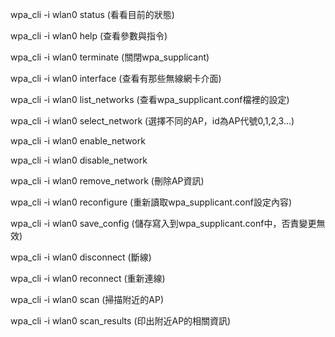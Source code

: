 wpa_cli -i wlan0 status (看看目前的狀態)

wpa_cli -i wlan0 help (查看參數與指令)

wpa_cli -i wlan0 terminate (關閉wpa_supplicant)

wpa_cli -i wlan0 interface (查看有那些無線網卡介面)

wpa_cli -i wlan0 list_networks (查看wpa_supplicant.conf檔裡的設定)

wpa_cli -i wlan0 select_network (選擇不同的AP，id為AP代號0,1,2,3...)

wpa_cli -i wlan0 enable_network

wpa_cli -i wlan0 disable_network

wpa_cli -i wlan0 remove_network (刪除AP資訊)

wpa_cli -i wlan0 reconfigure (重新讀取wpa_supplicant.conf設定內容)

wpa_cli -i wlan0 save_config (儲存寫入到wpa_supplicant.conf中，否責變更無效)

wpa_cli -i wlan0 disconnect (斷線)

wpa_cli -i wlan0 reconnect (重新連線)

wpa_cli -i wlan0 scan (掃描附近的AP)

wpa_cli -i wlan0 scan_results (印出附近AP的相關資訊)